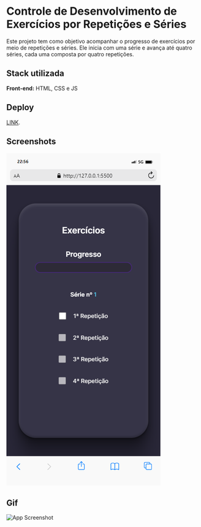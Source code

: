 # Controle de Desenvolvimento de Exercícios por Repetições e Séries

Este projeto tem como objetivo acompanhar o progresso de exercícios por meio de repetições e séries. Ele inicia com uma série e avança até quatro séries, cada uma composta por quatro repetições.


## Stack utilizada

**Front-end:** HTML, CSS e JS


## Deploy

[LINK]().

## Screenshots

![App Screenshot](preview.png)

## Gif
![App Screenshot](preview2.gif)